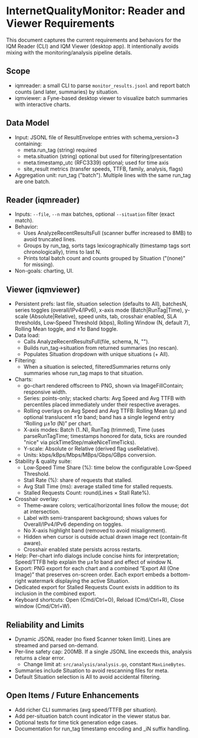 # InternetQualityMonitor: Reader and Viewer Requirements

This document captures the current requirements and behaviors for the IQM Reader (CLI) and IQM Viewer (desktop app). It intentionally avoids mixing with the monitoring/analysis pipeline details.

## Scope
- iqmreader: a small CLI to parse `monitor_results.jsonl` and report batch counts (and later, summaries) by situation.
- iqmviewer: a Fyne-based desktop viewer to visualize batch summaries with interactive charts.

## Data Model
- Input: JSONL file of ResultEnvelope entries with schema_version=3 containing:
  - meta.run_tag (string) required
  - meta.situation (string) optional but used for filtering/presentation
  - meta.timestamp_utc (RFC3339) optional; used for time axis
  - site_result metrics (transfer speeds, TTFB, family, analysis, flags)
- Aggregation unit: run_tag ("batch"). Multiple lines with the same run_tag are one batch.

## Reader (iqmreader)
- Inputs: `--file`, `--n` max batches, optional `--situation` filter (exact match).
- Behavior:
  - Uses AnalyzeRecentResultsFull (scanner buffer increased to 8MB) to avoid truncated lines.
  - Groups by run_tag, sorts tags lexicographically (timestamp tags sort chronologically), trims to last N.
  - Prints total batch count and counts grouped by Situation ("(none)" for missing).
- Non-goals: charting, UI.

## Viewer (iqmviewer)
- Persistent prefs: last file, situation selection (defaults to All), batchesN, series toggles (overall/IPv4/IPv6), x-axis mode (Batch|RunTag|Time), y-scale (Absolute|Relative), speed units, tab, crosshair enabled, SLA thresholds, Low‑Speed Threshold (kbps), Rolling Window (N, default 7), Rolling Mean toggle, and ±1σ Band toggle.
- Data load:
  - Calls AnalyzeRecentResultsFull(file, schema, N, "").
  - Builds run_tag→situation from returned summaries (no rescan).
  - Populates Situation dropdown with unique situations (+ All).
- Filtering:
  - When a situation is selected, filteredSummaries returns only summaries whose run_tag maps to that situation.
- Charts:
  - go-chart rendered offscreen to PNG, shown via ImageFillContain; responsive width.
  - Series: points-only; stacked charts: Avg Speed and Avg TTFB with percentiles placed immediately under their respective averages.
  - Rolling overlays on Avg Speed and Avg TTFB: Rolling Mean (μ) and optional translucent ±1σ band; band has a single legend entry “Rolling μ±1σ (N)” per chart.
  - X-axis modes: Batch (1..N), RunTag (trimmed), Time (uses parseRunTagTime; timestamps honored for data, ticks are rounded "nice" via pickTimeStep/makeNiceTimeTicks).
  - Y-scale: Absolute or Relative (derived flag useRelative).
  - Units: kbps/kBps/Mbps/MBps/Gbps/GBps conversion.
- Stability & quality suite:
  - Low‑Speed Time Share (%): time below the configurable Low‑Speed Threshold.
  - Stall Rate (%): share of requests that stalled.
  - Avg Stall Time (ms): average stalled time for stalled requests.
  - Stalled Requests Count: round(Lines × Stall Rate%).
- Crosshair overlay:
  - Theme-aware colors; vertical/horizontal lines follow the mouse; dot at intersection.
  - Label with semi-transparent background; shows values for Overall/IPv4/IPv6 depending on toggles.
  - No X-axis highlight band (removed to avoid misalignment).
  - Hidden when cursor is outside actual drawn image rect (contain-fit aware).
  - Crosshair enabled state persists across restarts.
- Help: Per-chart info dialogs include concise hints for interpretation; Speed/TTFB help explain the μ±1σ band and effect of window N.
- Export: PNG export for each chart and a combined “Export All (One Image)” that preserves on-screen order. Each export embeds a bottom-right watermark displaying the active Situation.
- Dedicated export for Stalled Requests Count exists in addition to its inclusion in the combined export.
- Keyboard shortcuts: Open (Cmd/Ctrl+O), Reload (Cmd/Ctrl+R), Close window (Cmd/Ctrl+W).

## Reliability and Limits
- Dynamic JSONL reader (no fixed Scanner token limit). Lines are streamed and parsed on-demand.
- Per-line safety cap: 200MB. If a single JSONL line exceeds this, analysis returns a clear error.
  - Change limit at: `src/analysis/analysis.go`, constant `MaxLineBytes`.
- Summaries include Situation to avoid rescanning files for meta.
- Default Situation selection is All to avoid accidental filtering.

## Open Items / Future Enhancements
- Add richer CLI summaries (avg speed/TTFB per situation).
- Add per-situation batch count indicator in the viewer status bar.
- Optional tests for time tick generation edge cases.
- Documentation for run_tag timestamp encoding and _iN suffix handling.
